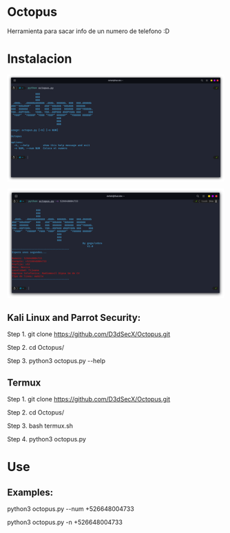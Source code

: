 # Octopus
Herramienta para sacar info de un numero de telefono :D

# Instalacion

![random1.png](https://github.com/D3dSecX/Octopus/blob/main/Images/Screenshot%20from%202022-05-11%2012-56-29.png)

![random2.png](https://github.com/D3dSecX/Octopus/blob/main/Images/Screenshot%20from%202022-05-11%2013-00-46.png)

## Kali Linux and Parrot Security:
Step 1. git clone https://github.com/D3dSecX/Octopus.git

Step 2. cd Octopus/

Step 3. python3 octopus.py --help

## Termux
Step 1. git clone https://github.com/D3dSecX/Octopus.git

Step 2. cd Octopus/

Step 3. bash termux.sh

Step 4. python3 octopus.py

# Use

## Examples:

python3 octopus.py --num +526648004733

python3 octopus.py -n +526648004733
